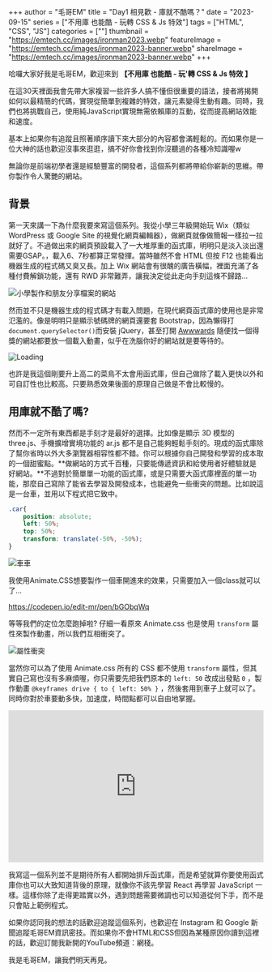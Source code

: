 +++
author = "毛哥EM"
title = "Day1 相見歡 - 庫就不酷嗎？"
date = "2023-09-15"
series = ["不用庫 也能酷 - 玩轉 CSS & Js 特效"]
tags = ["HTML", "CSS", "JS"]
categories = [""]
thumbnail = "https://emtech.cc/images/ironman2023.webp"
featureImage = "https://emtech.cc/images/ironman2023-banner.webp"
shareImage = "https://emtech.cc/images/ironman2023-banner.webp"
+++

哈囉大家好我是毛哥EM，歡迎來到 **【不用庫 也能酷 - 玩'轉 CSS & Js 特效 】**

在這30天裡面我會先帶大家複習一些許多人搞不懂但很重要的語法，接者將揭開如何以最精簡的代碼，實現從簡單到複雜的特效，讓元素變得生動有趣。同時，我們也將挑戰自己，使用純JavaScript實現無需依賴庫的互動，從而提高網站效能和速度。

<!--more-->

基本上如果你有追蹤且照著順序讀下來大部分的內容都會滿輕鬆的。而如果你是一位大神的話也歡迎沒事來逛逛，搞不好你會找到你沒聽過的各種冷知識喔w

無論你是前端初學者還是經驗豐富的開發者，這個系列都將帶給你嶄新的思維。帶你製作令人驚艷的網站。

## 背景

第一天來講一下為什麼我要來寫這個系列。我從小學三年級開始玩 Wix（類似 WordPress 或 Google Site 的視覺化網頁編輯器），做網頁就像做簡報一樣拉一拉就好了。不過做出來的網頁預設載入了一大堆厚重的函式庫，明明只是淡入淡出還需要GSAP。，載入6、7秒都算正常發揮。當時雖然不會 HTML 但按 F12 也能看出機器生成的程式碼又臭又長。加上 Wix 網站會有很醜的廣告橫幅，裡面充滿了各種付費解鎖功能，還有 RWD 非常難弄，讓我決定從此走向手刻這條不歸路…

![小學製作和朋友分享檔案的網站](https://emtech.cc/post/2023ironman-1/bank.webp)

然而並不只是機器生成的程式碼才有載入問題，在現代網頁函式庫的使用也是非常氾濫的。像是明明只是顯示號碼牌的網頁還要套 Bootstrap，因為懶得打 `document.querySelector()`而安裝 jQuery，甚至打開 [Awwwards](https://www.awwwards.com/) 隨便找一個得獎的網站都要放一個載入動畫，似乎在洗腦你好的網站就是要等待的。

![Loading](https://emtech.cc/post/2023ironman-1/loading.webp)

也許是我這個剛要升上高二的菜鳥不太會用函式庫，但自己做除了載入更快以外和可自訂性也比較高。只要熟悉效果後面的原理自己做是不會比較慢的。

## 用庫就不酷了嗎?

然而不一定所有東西都是手刻才是最好的選擇。比如像是顯示 3D 模型的 three.js、手機擴增實境功能的 ar.js 都不是自己能夠輕鬆手刻的。現成的函式庫除了幫你省時以外大多瀏覽器相容性都不錯。你可以根據你自己開發和學習的成本取的一個甜蜜點。**做網站的方式千百種，只要能傳遞資訊和給使用者好體驗就是好網站。**不過對於簡單單一功能的函式庫，或是只需要大函式庫裡面的單一功能，那麼自己寫除了能省去學習及開發成本，也能避免一些衝突的問題。比如說這是一台車，並用以下程式把它致中。

```css
.car{
	position: absolute;
	left: 50%;
	top: 50%;
	transform: translate(-50%, -50%);
}
```

![車車](https://emtech.cc/post/2023ironman-1/car.webp)

我使用Animate.CSS想要製作一個車開進來的效果，只需要加入一個class就可以了…

https://codepen.io/edit-mr/pen/bGObqWq

等等我們的定位怎麼跑掉啦? 仔細一看原來 Animate.css 也是使用 `transform` 屬性來製作動畫，所以我們互相衝突了。

![屬性衝突](https://emtech.cc/post/2023ironman-1/animation-transform.webp)

當然你可以為了使用 Animate.css 所有的 CSS 都不使用 `transform` 屬性，但其實自己寫也沒有多麻煩喔，你只需要先把我們原本的 `left: 50` 改成出發點 `0` ，製作動畫 `@keyframes drive { to { left: 50% }` ，然後套用到車子上就可以了。同時你對於車要動多快，加速度，時間點都可以自由地掌握。

<iframe height="300" style="width: 100%;" scrolling="no" title="Car Move" src="https://codepen.io/edit-mr/embed/NWeKpjj?default-tab=css%2Cresult" frameborder="no" loading="lazy" allowtransparency="true" allowfullscreen="true">
  See the Pen <a href="https://codepen.io/edit-mr/pen/NWeKpjj">
  Car Move</a> by Edit Mr. (<a href="https://codepen.io/edit-mr">@edit-mr</a>)
  on <a href="https://codepen.io">CodePen</a>.
</iframe>

我寫這一個系列並不是期待所有人都開始排斥函式庫，而是希望就算你要使用函式庫你也可以大致知道背後的原理，就像你不該先學習 React 再學習 JavaScript 一樣。這樣你除了走得更踏實以外，遇到問題需要微調也可以知道從何下手，而不是只會貼上範例程式。

如果你認同我的想法的話歡迎追蹤這個系列，也歡迎在 Instagram 和 Google 新聞追蹤毛哥EM資訊密技。而如果你不會HTML和CSS但因為某種原因你讀到這裡的話，歡迎訂閱我新開的YouTube頻道：網棧。

我是毛哥EM，讓我們明天再見。
